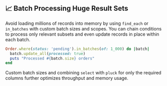 ## 📈 Batch Processing Huge Result Sets
Avoid loading millions of records into memory by using `find_each` or `in_batches` with custom batch sizes and scopes. You can chain conditions to process only relevant subsets and even update records in place within each batch.

```ruby
Order.where(status: 'pending').in_batches(of: 1_000) do |batch|
  batch.update_all(processed: true)
  puts "Processed #{batch.size} orders"
end
``` 

Custom batch sizes and combining `select` with `pluck` for only the required columns further optimizes throughput and memory usage.